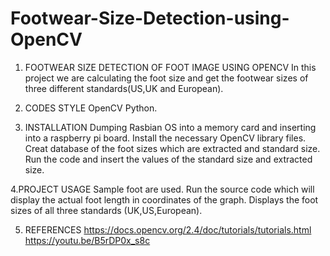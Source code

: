 # Footwear-Size-Detection-using-OpenCV
1. FOOTWEAR SIZE DETECTION OF FOOT IMAGE USING OPENCV
	In this project we are calculating the foot size and get the footwear sizes of three different standards(US,UK and European).

2. CODES STYLE
	OpenCV Python.

3. INSTALLATION
	Dumping Rasbian OS into a memory card and inserting into a raspberry pi board.
	Install the necessary OpenCV library files.
	Creat database of the foot sizes which are extracted and standard size.
	Run the code and insert the values of the standard size and extracted size.

4.PROJECT USAGE
	Sample foot are used.
	Run the source code which will display the actual foot length in coordinates of the graph. 
	Displays the foot sizes of all three standards (UK,US,European).

5. REFERENCES
	https://docs.opencv.org/2.4/doc/tutorials/tutorials.html
https://youtu.be/B5rDP0x_s8c
